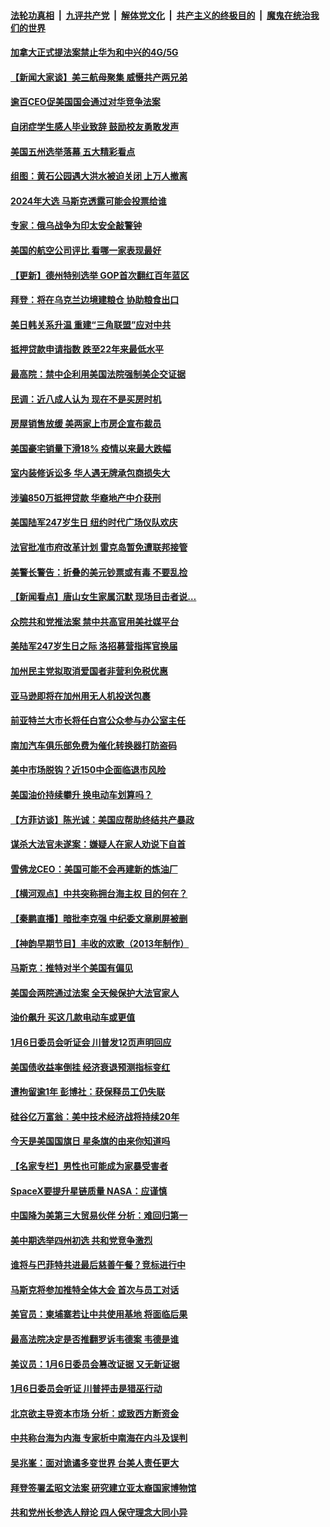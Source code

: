 ####  [法轮功真相](../../../../basic/blob/master/README.md?t=06160131) &nbsp;|&nbsp; [九评共产党](../../../../9ping.md/blob/master/README.md?t=06160131) &nbsp;|&nbsp; [解体党文化](../../../../jtdwh.md/blob/master/README.md?t=06160131)  &nbsp;|&nbsp; [共产主义的终极目的](../../../../gczydzjmd.md/blob/master/README.md?t=06160131) &nbsp;|&nbsp; [魔鬼在统治我们的世界](../../../../mgztzwmdsj.md/blob/master/README.md?t=06160131) 

#### [加拿大正式提法案禁止华为和中兴的4G/5G](../pages/nsc412/n13760311.md?t=06160131) 

#### [【新闻大家谈】美三航母聚集 威慑共产两兄弟](../pages/nsc412/n13759838.md?t=06160131) 

#### [逾百CEO促美国国会通过对华竞争法案](../pages/nsc412/n13760158.md?t=06160131) 

#### [自闭症学生感人毕业致辞 鼓励校友勇敢发声](../pages/nsc412/n13760236.md?t=06160131) 

#### [美国五州选举落幕 五大精彩看点](../pages/nsc412/n13760258.md?t=06160131) 

#### [组图：黄石公园遇大洪水被迫关闭 上万人撤离](../pages/nsc412/n13759794.md?t=06160131) 

#### [2024年大选 马斯克透露可能会投票给谁](../pages/nsc412/n13760191.md?t=06160131) 

#### [专家：俄乌战争为印太安全敲警钟](../pages/nsc412/n13760109.md?t=06160131) 

#### [美国的航空公司评比 看哪一家表现最好](../pages/nsc412/n13760042.md?t=06160131) 

#### [【更新】德州特别选举 GOP首次翻红百年蓝区](../pages/nsc412/n13759641.md?t=06160131) 

#### [拜登：将在乌克兰边境建粮仓 协助粮食出口](../pages/nsc412/n13760008.md?t=06160131) 

#### [美日韩关系升温 重建“三角联盟”应对中共](../pages/nsc412/n13760016.md?t=06160131) 

#### [抵押贷款申请指数 跌至22年来最低水平](../pages/nsc412/n13760003.md?t=06160131) 

#### [最高院：禁中企利用美国法院强制美企交证据](../pages/nsc412/n13759827.md?t=06160131) 

#### [民调：近八成人认为 现在不是买房时机](../pages/nsc412/n13759972.md?t=06160131) 

#### [房屋销售放缓 美两家上市房企宣布裁员](../pages/nsc412/n13759740.md?t=06160131) 

#### [美国豪宅销量下滑18% 疫情以来最大跌幅](../pages/nsc412/n13759848.md?t=06160131) 

#### [室内装修诉讼多 华人遇无牌承包商损失大](../pages/nsc412/n13759882.md?t=06160131) 

#### [涉骗850万抵押贷款 华裔地产中介获刑](../pages/nsc412/n13759880.md?t=06160131) 

#### [美国陆军247岁生日 纽约时代广场仪队欢庆](../pages/nsc412/n13759860.md?t=06160131) 

#### [法官批准市府改革计划 雷克岛暂免遭联邦接管](../pages/nsc412/n13759878.md?t=06160131) 

#### [美警长警告：折叠的美元钞票或有毒 不要乱捡](../pages/nsc412/n13759820.md?t=06160131) 

#### [【新闻看点】唐山女生家属沉默 现场目击者说…](../pages/nsc412/n13759540.md?t=06160131) 

#### [众院共和党推法案 禁中共高官用美社媒平台](../pages/nsc412/n13759773.md?t=06160131) 

#### [美陆军247岁生日之际 洛招募营指挥官换届](../pages/nsc412/n13759816.md?t=06160131) 

#### [加州民主党拟取消爱国者非营利免税优惠](../pages/nsc412/n13759808.md?t=06160131) 

#### [亚马逊即将在加州用无人机投送包裹](../pages/nsc412/n13759796.md?t=06160131) 

#### [前亚特兰大市长将任白宫公众参与办公室主任](../pages/nsc412/n13759728.md?t=06160131) 

#### [南加汽车俱乐部免费为催化转换器打防盗码](../pages/nsc412/n13759783.md?t=06160131) 

#### [美中市场脱钩？近150中企面临退市风险](../pages/nsc412/n13759737.md?t=06160131) 

#### [美国油价持续攀升 换电动车划算吗？](../pages/nsc412/n13759630.md?t=06160131) 

#### [【方菲访谈】陈光诚：美国应帮助终结共产暴政](../pages/nsc412/n13759521.md?t=06160131) 

#### [谋杀大法官未遂案：嫌疑人在家人劝说下自首](../pages/nsc412/n13759660.md?t=06160131) 

#### [雪佛龙CEO：美国可能不会再建新的炼油厂](../pages/nsc412/n13759710.md?t=06160131) 

#### [【横河观点】中共突称拥台海主权 目的何在？](../pages/nsc412/n13759690.md?t=06160131) 

#### [【秦鹏直播】暗批李克强 中纪委文章刷屏被删](../pages/nsc412/n13759680.md?t=06160131) 

#### [【神韵早期节目】丰收的欢歌（2013年制作）](../pages/nsc412/n13759646.md?t=06160131) 

#### [马斯克：推特对半个美国有偏见](../pages/nsc412/n13759506.md?t=06160131) 

#### [美国会两院通过法案 全天候保护大法官家人](../pages/nsc412/n13759615.md?t=06160131) 

#### [油价飙升 买这几款电动车或更值](../pages/nsc412/n13759382.md?t=06160131) 

#### [1月6日委员会听证会 川普发12页声明回应](../pages/nsc412/n13759503.md?t=06160131) 

#### [美国债收益率倒挂 经济衰退预测指标变红](../pages/nsc412/n13759633.md?t=06160131) 

#### [遭拘留逾1年 彭博社：获保释员工仍失联](../pages/nsc412/n13759575.md?t=06160131) 

#### [硅谷亿万富翁：美中技术经济战将持续20年](../pages/nsc412/n13759522.md?t=06160131) 

#### [今天是美国国旗日 星条旗的由来你知道吗](../pages/nsc412/n13759511.md?t=06160131) 

#### [【名家专栏】男性也可能成为家暴受害者](../pages/nsc412/n13759409.md?t=06160131) 

#### [SpaceX要提升星链质量 NASA：应谨慎](../pages/nsc412/n13759543.md?t=06160131) 

#### [中国降为美第三大贸易伙伴 分析：难回归第一](../pages/nsc412/n13759515.md?t=06160131) 

#### [美中期选举四州初选 共和党竞争激烈](../pages/nsc412/n13758900.md?t=06160131) 

#### [谁将与巴菲特共进最后慈善午餐？竞标进行中](../pages/nsc412/n13759401.md?t=06160131) 

#### [马斯克将参加推特全体大会 首次与员工对话](../pages/nsc412/n13759461.md?t=06160131) 

#### [美官员：柬埔寨若让中共使用基地 将面临后果](../pages/nsc412/n13759316.md?t=06160131) 

#### [最高法院决定是否推翻罗诉韦德案 韦德是谁](../pages/nsc412/n13758835.md?t=06160131) 

#### [美议员：1月6日委员会篡改证据 又无新证据](../pages/nsc412/n13758966.md?t=06160131) 

#### [1月6日委员会听证 川普抨击是猎巫行动](../pages/nsc412/n13759034.md?t=06160131) 

#### [北京欲主导资本市场 分析：或致西方断资金](../pages/nsc412/n13759138.md?t=06160131) 

#### [中共称台海为内海 专家析中南海在内斗及误判](../pages/nsc412/n13758772.md?t=06160131) 

#### [吴兆峯：面对诡谲多变世界 台美人责任更大](../pages/nsc412/n13759163.md?t=06160131) 

#### [拜登签署孟昭文法案 研究建立亚太裔国家博物馆](../pages/nsc412/n13759127.md?t=06160131) 

#### [共和党州长参选人辩论 四人保守理念大同小异](../pages/nsc412/n13759116.md?t=06160131) 

